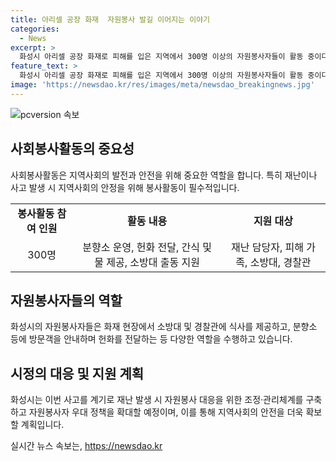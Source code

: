 ```yaml
---
title: 아리셀 공장 화재  자원봉사 발길 이어지는 이야기
categories:
  - News
excerpt: >
  화성시 아리셀 공장 화재로 피해를 입은 지역에서 300명 이상의 자원봉사자들이 활동 중이다. 화성시의용소방대, 대한적십자사봉사회 등이 현장에서 봉사를 이어가고 있으며, 자원봉사자들은 사고 수습을 위해 힘썼던 인원들에게 지원물품을 제공하고 방문객 안내 등의 활동을 전개하고 있다. 또한 화성시는 자원봉사 대응을 강화하고 지원을 확대하는 계획이며, 시장은 시민들을 진정한 영웅으로 극찬하며 감사의 말을 전하고 있다.
feature_text: >
  화성시 아리셀 공장 화재로 피해를 입은 지역에서 300명 이상의 자원봉사자들이 활동 중이다. 화성시의용소방대, 대한적십자사봉사회 등이 현장에서 봉사를 이어가고 있으며, 자원봉사자들은 사고 수습을 위해 힘썼던 인원들에게 지원물품을 제공하고 방문객 안내 등의 활동을 전개하고 있다. 또한 화성시는 자원봉사 대응을 강화하고 지원을 확대하는 계획이며, 시장은 시민들을 진정한 영웅으로 극찬하며 감사의 말을 전하고 있다.
image: 'https://newsdao.kr/res/images/meta/newsdao_breakingnews.jpg'
---
```


<p><img src="https://newsdao.kr/res/images/meta/newsdao_breakingnews.jpg" alt="pcversion 속보" /></p>

<h2 data-ke-size="size26">사회봉사활동의 중요성</h2>

<p data-ke-size="size16">사회봉사활동은 지역사회의 발전과 안전을 위해 중요한 역할을 합니다. 특히 재난이나 사고 발생 시 지역사회의 안정을 위해 봉사활동이 필수적입니다.</p>

<table>
  <tr>
    <td style="text-align: center; height: 17px;"><b>봉사활동 참여 인원</b></td>
    <td style="text-align: center; height: 17px;"><b>활동 내용</b></td>
    <td style="text-align: center; height: 17px;"><b>지원 대상</b></td>
  </tr>
  <tr>
    <td style="text-align: center; height: 20px;">300명</td>
    <td style="text-align: center; height: 20px;">분향소 운영, 헌화 전달, 간식 및 물 제공, 소방대 출동 지원</td>
    <td style="text-align: center; height: 20px;">재난 담당자, 피해 가족, 소방대, 경찰관</td>
  </tr>
</table>

<h2 data-ke-size="size26">자원봉사자들의 역할</h2>

<p data-ke-size="size16">화성시의 자원봉사자들은 화재 현장에서 소방대 및 경찰관에 식사를 제공하고, 분향소 등에 방문객을 안내하며 헌화를 전달하는 등 다양한 역할을 수행하고 있습니다.</p>

<h2 data-ke-size="size26">시정의 대응 및 지원 계획</h2>

<p data-ke-size="size16">화성시는 이번 사고를 계기로 재난 발생 시 자원봉사 대응을 위한 조정·관리체계를 구축하고 자원봉사자 우대 정책을 확대할 예정이며, 이를 통해 지역사회의 안전을 더욱 확보할 계획입니다.</p>
실시간 뉴스 속보는, <a href="https://newsdao.kr" rel="dofollow">https://newsdao.kr</a>


